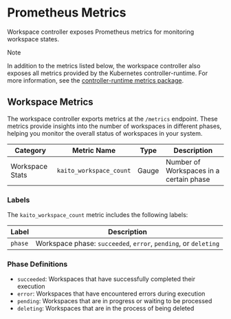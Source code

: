 # Prometheus Metrics

Workspace controller exposes Prometheus metrics for monitoring workspace states.

> [!NOTE]
> In addition to the metrics listed below, the workspace controller also exposes all metrics provided by the Kubernetes controller-runtime. For more information, see the [controller-runtime metrics package](https://github.com/kubernetes-sigs/controller-runtime/tree/main/pkg/metrics).

## Workspace Metrics

The workspace controller exports metrics at the `/metrics` endpoint. These metrics provide insights into the number of workspaces in different phases, helping you monitor the overall status of workspaces in your system.

| Category | Metric Name | Type | Description |
|----------|-------------|------|-------------|
| Workspace Stats | `kaito_workspace_count` | Gauge | Number of Workspaces in a certain phase |

### Labels

The `kaito_workspace_count` metric includes the following labels:

| Label | Description |
|-------|-------------|
| `phase` | Workspace phase: `succeeded`, `error`, `pending`, or `deleting` |

### Phase Definitions

- `succeeded`: Workspaces that have successfully completed their execution
- `error`: Workspaces that have encountered errors during execution 
- `pending`: Workspaces that are in progress or waiting to be processed
- `deleting`: Workspaces that are in the process of being deleted
